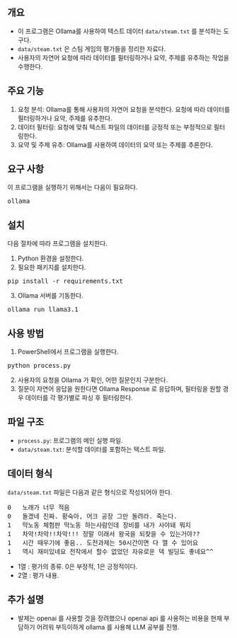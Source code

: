 ## 개요
- 이 프로그램은 Ollama를 사용하여 텍스트 데이터 `data/steam.txt` 를 분석하는 도구다.
- `data/steam.txt` 은 스팀 게임의 평가들을 정리한 자료다.
- 사용자의 자연어 요청에 따라 데이터를 필터링하거나 요약, 주제를 유추하는 작업을 수행한다.

## 주요 기능
1. 요청 분석: Ollama를 통해 사용자의 자연어 요청을 분석한다. 요청에 따라 데이터를 필터링하거나 요약, 주제를 유추한다.
2. 데이터 필터링: 요청에 맞춰 텍스트 파일의 데이터를 긍정적 또는 부정적으로 필터링한다.
3. 요약 및 주제 유추: Ollama를 사용하여 데이터의 요약 또는 주제를 추론한다.

## 요구 사항
이 프로그램을 실행하기 위해서는 다음이 필요하다.

<pre>
ollama
</pre>

## 설치
다음 절차에 따라 프로그램을 설치한다.

1. Python 환경을 설정한다.
2. 필요한 패키지를 설치한다.

<pre>
pip install -r requirements.txt
</pre>

3. Ollama 서버를 기동한다.

<pre>
ollama run llama3.1
</pre>

## 사용 방법
1. PowerShell에서 프로그램을 실행한다.

<pre>
python process.py
</pre>

2. 사용자의 요청을 Ollama 가 확인, 어떤 질문인지 구분한다.
3. 질문이 자연어 응답을 원한다면 Ollama Response 로 응답하며, 필터링을 원할 경우 데이터를 각 평가별로 파싱 후 필터링한다.

## 파일 구조
- `process.py`: 프로그램의 메인 실행 파일.
- `data/steam.txt`: 분석할 데이터를 포함하는 텍스트 파일.

## 데이터 형식
`data/steam.txt` 파일은 다음과 같은 형식으로 작성되어야 한다.

<pre>
0	노래가 너무 적음
0	돌겠네 진짜. 황숙아, 어크 공장 그만 돌려라. 죽는다.
1	막노동 체험판 막노동 하는사람인데 장비를 내가 사야돼 뭐지
1	차악!차악!!차악!!! 정말 이래서 왕국을 되찾을 수 있는거야??
1	시간 때우기에 좋음.. 도전과제는 50시간이면 다 깰 수 있어요
1	역시 재미있네요 전작에서 할수 없었던 자유로운 덱 빌딩도 좋네요^^
</pre>

- 1열 : 평가의 종류. 0은 부정적, 1은 긍정적이다.
- 2열 : 평가 내용.

## 추가 설명
- 발제는 openai 를 사용할 것을 장려했으나 openai api 를 사용하는 비용을 현재 부담하기 어려워 부득이하게 ollama 를 사용해 LLM 공부를 진행.
